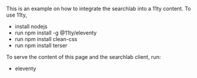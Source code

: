This is an example on how to integrate the searchlab into a 11ty content.
To use 11ty,
 - install nodejs
 - run npm install -g @11ty/eleventy
 - run npm install clean-css
 - run npm install terser

To serve the content of this page and the searchlab client, run:
 - eleventy

